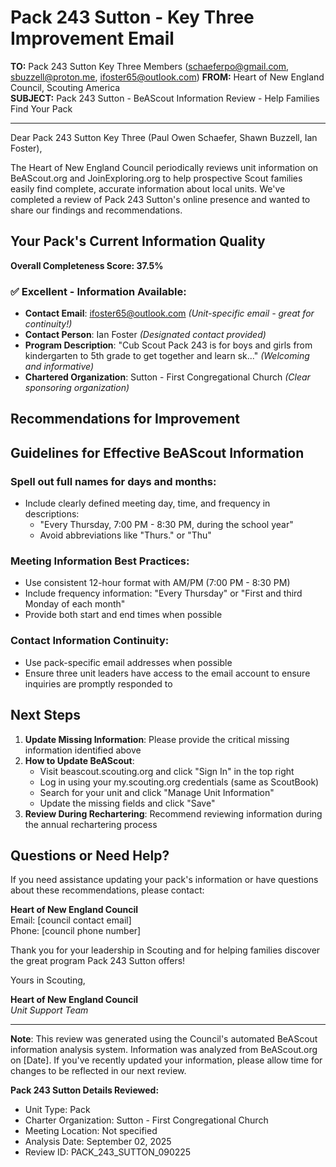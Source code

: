 # Pack 243 Sutton - Key Three Improvement Email

**TO:** Pack 243 Sutton Key Three Members (schaeferpo@gmail.com, sbuzzell@proton.me, ifoster65@outlook.com)
**FROM:** Heart of New England Council, Scouting America  
**SUBJECT:** Pack 243 Sutton - BeAScout Information Review - Help Families Find Your Pack  

---

Dear Pack 243 Sutton Key Three (Paul Owen Schaefer, Shawn  Buzzell, Ian  Foster),

The Heart of New England Council periodically reviews unit information on BeAScout.org and JoinExploring.org to help prospective Scout families easily find complete, accurate information about local units. We've completed a review of Pack 243 Sutton's online presence and wanted to share our findings and recommendations.

## Your Pack's Current Information Quality

**Overall Completeness Score: 37.5%**



### ✅ **Excellent - Information Available:**
- **Contact Email**: ifoster65@outlook.com *(Unit-specific email - great for continuity!)*
- **Contact Person**: Ian Foster *(Designated contact provided)*
- **Program Description**: "Cub Scout Pack 243 is for boys and girls from kindergarten to 5th grade to get together and learn sk..." *(Welcoming and informative)*
- **Chartered Organization**: Sutton - First Congregational Church *(Clear sponsoring organization)*

## Recommendations for Improvement



## Guidelines for Effective BeAScout Information

### **Spell out full names for days and months:**
- Include clearly defined meeting day, time, and frequency in descriptions:
  - "Every Thursday, 7:00 PM - 8:30 PM, during the school year"
  - Avoid abbreviations like "Thurs." or "Thu"

### **Meeting Information Best Practices:**
- Use consistent 12-hour format with AM/PM (7:00 PM - 8:30 PM)
- Include frequency information: "Every Thursday" or "First and third Monday of each month"
- Provide both start and end times when possible

### **Contact Information Continuity:**
- Use pack-specific email addresses when possible
- Ensure three unit leaders have access to the email account to ensure inquiries are promptly responded to

## Next Steps

1. **Update Missing Information**: Please provide the critical missing information identified above
2. **How to Update BeAScout**: 
   - Visit beascout.scouting.org and click "Sign In" in the top right
   - Log in using your my.scouting.org credentials (same as ScoutBook)
   - Search for your unit and click "Manage Unit Information"
   - Update the missing fields and click "Save"
3. **Review During Rechartering**: Recommend reviewing information during the annual rechartering process

## Questions or Need Help?

If you need assistance updating your pack's information or have questions about these recommendations, please contact:

**Heart of New England Council**  
Email: [council contact email]  
Phone: [council phone number]

Thank you for your leadership in Scouting and for helping families discover the great program Pack 243 Sutton offers!

Yours in Scouting,

**Heart of New England Council**  
*Unit Support Team*

---

**Note**: This review was generated using the Council's automated BeAScout information analysis system. Information was analyzed from BeAScout.org on [Date]. If you've recently updated your information, please allow time for changes to be reflected in our next review.

**Pack 243 Sutton Details Reviewed:**
- Unit Type: Pack
- Charter Organization: Sutton - First Congregational Church  
- Meeting Location: Not specified
- Analysis Date: September 02, 2025
- Review ID: PACK_243_SUTTON_090225